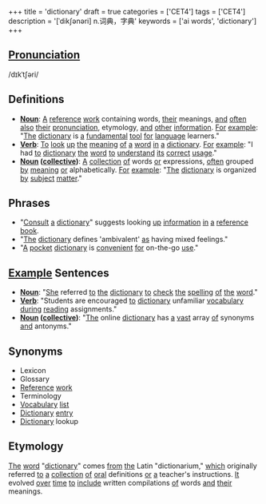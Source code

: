 +++
title = 'dictionary'
draft = true
categories = ['CET4']
tags = ['CET4']
description = '[ˈdik∫ənəri] n.词典，字典'
keywords = ['ai words', 'dictionary']
+++

## [Pronunciation](/post/pronunciation/)
/dɪkˈtʃəri/

## Definitions
- **[Noun](/post/noun/)**: [A](/post/a/) [reference](/post/reference/) [work](/post/work/) containing words, [their](/post/their/) meanings, [and](/post/and/) [often](/post/often/) [also](/post/also/) [their](/post/their/) [pronunciation](/post/pronunciation/), etymology, [and](/post/and/) [other](/post/other/) [information](/post/information/). [For](/post/for/) [example](/post/example/): "[The](/post/the/) [dictionary](/post/dictionary/) is [a](/post/a/) [fundamental](/post/fundamental/) [tool](/post/tool/) [for](/post/for/) [language](/post/language/) learners."
- **[Verb](/post/verb/)**: [To](/post/to/) [look](/post/look/) [up](/post/up/) [the](/post/the/) [meaning](/post/meaning/) [of](/post/of/) [a](/post/a/) [word](/post/word/) [in](/post/in/) [a](/post/a/) [dictionary](/post/dictionary/). [For](/post/for/) [example](/post/example/): "I had [to](/post/to/) [dictionary](/post/dictionary/) [the](/post/the/) [word](/post/word/) [to](/post/to/) [understand](/post/understand/) [its](/post/its/) [correct](/post/correct/) [usage](/post/usage/)."
- **[Noun](/post/noun/) ([collective](/post/collective/))**: [A](/post/a/) [collection](/post/collection/) [of](/post/of/) words [or](/post/or/) expressions, [often](/post/often/) grouped [by](/post/by/) [meaning](/post/meaning/) [or](/post/or/) alphabetically. [For](/post/for/) [example](/post/example/): "[The](/post/the/) [dictionary](/post/dictionary/) is organized [by](/post/by/) [subject](/post/subject/) [matter](/post/matter/)."

## Phrases
- "[Consult](/post/consult/) [a](/post/a/) [dictionary](/post/dictionary/)" suggests looking [up](/post/up/) [information](/post/information/) [in](/post/in/) [a](/post/a/) [reference](/post/reference/) [book](/post/book/).
- "[The](/post/the/) [dictionary](/post/dictionary/) defines 'ambivalent' [as](/post/as/) having mixed feelings."
- "[A](/post/a/) [pocket](/post/pocket/) [dictionary](/post/dictionary/) is [convenient](/post/convenient/) [for](/post/for/) on-the-go [use](/post/use/)."

## [Example](/post/example/) Sentences
- **[Noun](/post/noun/)**: "[She](/post/she/) referred [to](/post/to/) [the](/post/the/) [dictionary](/post/dictionary/) [to](/post/to/) [check](/post/check/) [the](/post/the/) [spelling](/post/spelling/) [of](/post/of/) [the](/post/the/) [word](/post/word/)."
- **[Verb](/post/verb/)**: "Students are encouraged [to](/post/to/) [dictionary](/post/dictionary/) unfamiliar [vocabulary](/post/vocabulary/) [during](/post/during/) [reading](/post/reading/) assignments."
- **[Noun](/post/noun/) ([collective](/post/collective/))**: "[The](/post/the/) online [dictionary](/post/dictionary/) has [a](/post/a/) [vast](/post/vast/) array [of](/post/of/) synonyms [and](/post/and/) antonyms."

## Synonyms
- Lexicon
- Glossary
- [Reference](/post/reference/) [work](/post/work/)
- Terminology
- [Vocabulary](/post/vocabulary/) [list](/post/list/)
- [Dictionary](/post/dictionary/) [entry](/post/entry/)
- [Dictionary](/post/dictionary/) lookup

## Etymology
[The](/post/the/) [word](/post/word/) "[dictionary](/post/dictionary/)" comes [from](/post/from/) [the](/post/the/) Latin "dictionarium," [which](/post/which/) originally referred [to](/post/to/) [a](/post/a/) [collection](/post/collection/) [of](/post/of/) [oral](/post/oral/) definitions [or](/post/or/) [a](/post/a/) teacher's instructions. [It](/post/it/) evolved [over](/post/over/) [time](/post/time/) [to](/post/to/) [include](/post/include/) written compilations [of](/post/of/) words [and](/post/and/) [their](/post/their/) meanings.
